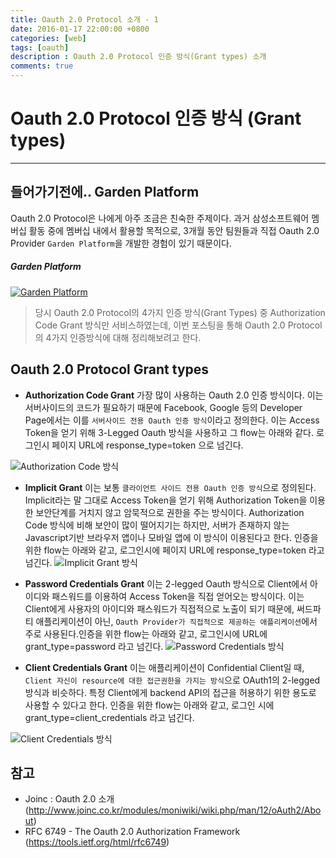 ```yaml
---
title: Oauth 2.0 Protocol 소개 - 1
date: 2016-01-17 22:00:00 +0800
categories: [web]
tags: [oauth]
description : Oauth 2.0 Protocol 인증 방식(Grant types) 소개
comments: true
---
```


# Oauth 2.0 Protocol 인증 방식 (Grant types)
***

## 들어가기전에.. Garden Platform
Oauth 2.0 Protocol은 나에게 아주 조금은 친숙한 주제이다.
과거 삼성소프트웨어 멤버십 활동 중에 멤버십 내에서 활용할 목적으로,
3개월 동안 팀원들과 직접 Oauth 2.0 Provider `Garden Platform`을 개발한 경험이 있기 때문이다.


##### Garden Platform
[![Garden Platform](http://img.youtube.com/vi/o_lbpPGoK3A/0.jpg)](http://www.youtube.com/watch?v=o_lbpPGoK3A)



>당시 Oauth 2.0 Protocol의 4가지 인증 방식(Grant Types) 중 Authorization Code Grant 방식만 서비스하였는데, 이번 포스팅을 통해 Oauth 2.0 Protocol의 4가지 인증방식에 대해 정리해보려고 한다.



## Oauth 2.0 Protocol Grant types

- **Authorization Code Grant**
가장 많이 사용하는 Oauth 2.0 인증 방식이다. 이는 서버사이드의 코드가 필요하기 때문에 Facebook, Google 등의 Developer Page에서는 이를 `서버사이드 전용 Oauth 인증 방식`이라고 정의한다. 이는 Access Token을 얻기 위해 3-Legged Oauth 방식을 사용하고 그 flow는 아래와 같다. 로그인시 페이지 URL에 response_type=token 으로 넘긴다.

![Authorization Code 방식](https://docs.google.com/drawings/d/18RzXwFlLC4DjiLCUHA3XchrNpG8vaQ5z-mMEFgyR9l4/pub?w=575&h=504)


- **Implicit Grant**
이는 보통 `클라이언트 사이드 전용 Oauth 인증 방식`으로 정의된다. Implicit라는 말 그대로 Access Token을 얻기 위해 Authorization Token을 이용한 보안단계를 거치지 않고 암묵적으로 권한을 주는 방식이다. Authorization Code 방식에 비해 보안이 많이 떨어지기는 하지만, 서버가 존재하지 않는 Javascript기반 브라우저 앱이나 모바일 앱에 이 방식이 이용된다고 한다. 인증을 위한 flow는 아래와 같고, 로그인시에 페이지 URL에 response_type=token 라고 넘긴다.
![Implicit Grant 방식](https://docs.google.com/drawings/d/1F7teLDaIsTOG9yJaspeWN7NX0x5ywp-OlnMgNup4ttU/pub?w=574&h=575)

- **Password Credentials Grant**
이는 2-legged Oauth 방식으로 Client에서 아이디와 패스워드를 이용하여 Access Token을 직접 얻어오는 방식이다. 이는 Client에게 사용자의 아이디와 패스워드가 직접적으로 노출이 되기 때문에, 써드파티 애플리케이션이 아닌, `Oauth Provider가 직접적으로 제공하는 애플리케이션`에서 주로 사용된다.인증을 위한 flow는 아래와 같고, 로그인시에 URL에 grant_type=password 라고 넘긴다.
![Password Credentials 방식](https://docs.google.com/drawings/d/14WaiooWaOaq3ek2GtrrNxesmI1ummdgQ_IS0VeOy0dw/pub?w=555&h=302)


- **Client Credentials Grant**
이는 애플리케이션이 Confidential Client일 때, `Client 자신이 resource에 대한 접근권한을 가지는 방식`으로 OAuth1의 2-legged 방식과 비슷하다. 특정 Client에게 backend API의 접근을 허용하기 위한 용도로 사용할 수 있다고 한다. 인증을 위한 flow는 아래와 같고, 로그인 시에 grant_type=client_credentials 라고 넘긴다.

![Client Credentials 방식](https://docs.google.com/drawings/d/15zWTk1EDNe3GjpuoW8UWmpcd41ldYgQbvXqZUVyruyc/pub?w=534&h=114)



## 참고
- Joinc : Oauth 2.0 소개 (http://www.joinc.co.kr/modules/moniwiki/wiki.php/man/12/oAuth2/About)
- RFC 6749 - The Oauth 2.0 Authorization Framework (https://tools.ietf.org/html/rfc6749)
